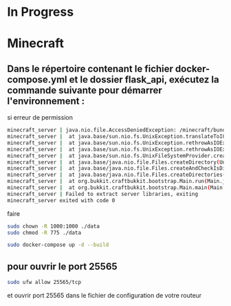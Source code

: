 # In Progress

# Minecraft

## Dans le répertoire contenant le fichier docker-compose.yml et le dossier flask_api, exécutez la commande suivante pour démarrer l'environnement :

si erreur de permission
```sh
minecraft_server | java.nio.file.AccessDeniedException: /minecraft/bundler
minecraft_server | 	at java.base/sun.nio.fs.UnixException.translateToIOException(Unknown Source)
minecraft_server | 	at java.base/sun.nio.fs.UnixException.rethrowAsIOException(Unknown Source)
minecraft_server | 	at java.base/sun.nio.fs.UnixException.rethrowAsIOException(Unknown Source)
minecraft_server | 	at java.base/sun.nio.fs.UnixFileSystemProvider.createDirectory(Unknown Source)
minecraft_server | 	at java.base/java.nio.file.Files.createDirectory(Unknown Source)
minecraft_server | 	at java.base/java.nio.file.Files.createAndCheckIsDirectory(Unknown Source)
minecraft_server | 	at java.base/java.nio.file.Files.createDirectories(Unknown Source)
minecraft_server | 	at org.bukkit.craftbukkit.bootstrap.Main.run(Main.java:38)
minecraft_server | 	at org.bukkit.craftbukkit.bootstrap.Main.main(Main.java:27)
minecraft_server | Failed to extract server libraries, exiting
minecraft_server exited with code 0
```

faire
```sh
sudo chown -R 1000:1000 ./data
sudo chmod -R 775 ./data
```

```sh
sudo docker-compose up -d --build
```

## pour ouvrir le port 25565

```sh
sudo ufw allow 25565/tcp
```

et ouvrir port 25565 dans le fichier de configuration de votre routeur